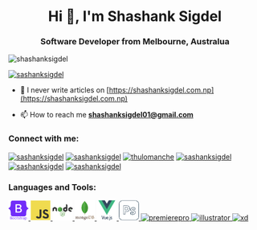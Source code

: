 <h1 align="center">Hi 👋, I'm Shashank Sigdel</h1>
<h3 align="center">Software Developer from Melbourne, Australua</h3>

<p align="left"> <img src="https://komarev.com/ghpvc/?username=shashanksigdel&label=Profile%20views&color=0e75b6&style=flat" alt="shashanksigdel" /> </p>

<p align="left"> <a href="https://twitter.com/sashanksigdel" target="blank"><img src="https://img.shields.io/twitter/follow/sashanksigdel?logo=twitter&style=for-the-badge" alt="sashanksigdel" /></a> </p>

- 📝 I never write articles on [https://shashanksigdel.com.np](https://shashanksigdel.com.np)

- 📫 How to reach me **shashanksigdel01@gmail.com**

<h3 align="left">Connect with me:</h3>
<p align="left">

<a href="https://twitter.com/sashanksigdel" target="blank"><img align="center" src="https://raw.githubusercontent.com/rahuldkjain/github-profile-readme-generator/master/src/images/icons/Social/twitter.svg" alt="sashanksigdel" height="30" width="40" /></a>
<a href="https://linkedin.com/in/sashanksigdel" target="blank"><img align="center" src="https://raw.githubusercontent.com/rahuldkjain/github-profile-readme-generator/master/src/images/icons/Social/linked-in-alt.svg" alt="sashanksigdel" height="30" width="40" /></a>
  <a href="https://instagram.com/thulomanche" target="blank"><img align="center" src="https://raw.githubusercontent.com/rahuldkjain/github-profile-readme-generator/master/src/images/icons/Social/instagram.svg" alt="thulomanche" height="30" width="40" /></a>
<a href="https://fb.com/sashanksigdel" target="blank"><img align="center" src="https://raw.githubusercontent.com/rahuldkjain/github-profile-readme-generator/master/src/images/icons/Social/facebook.svg" alt="sashanksigdel" height="30" width="40" /></a>
<a href="https://www.behance.net/sashanksigdel" target="blank"><img align="center" src="https://raw.githubusercontent.com/rahuldkjain/github-profile-readme-generator/master/src/images/icons/Social/behance.svg" alt="sashanksigdel" height="30" width="40" /></a>
  <a href="https://codepen.io/sashanksigdel" target="blank"><img align="center" src="https://raw.githubusercontent.com/rahuldkjain/github-profile-readme-generator/master/src/images/icons/Social/codepen.svg" alt="sashanksigdel" height="30" width="40" /></a>
</p>


<h3 align="left">Languages and Tools:</h3>
<a href="https://getbootstrap.com" target="_blank"> <img src="https://raw.githubusercontent.com/devicons/devicon/master/icons/bootstrap/bootstrap-plain-wordmark.svg" alt="bootstrap" width="40" height="40"/> </a>  <a href="https://developer.mozilla.org/en-US/docs/Web/JavaScript" target="_blank"> <img src="https://raw.githubusercontent.com/devicons/devicon/master/icons/javascript/javascript-original.svg" alt="javascript" width="40" height="40"/> </a>  <a href="https://nodejs.org" target="_blank"> <img src="https://raw.githubusercontent.com/devicons/devicon/master/icons/nodejs/nodejs-original-wordmark.svg" alt="nodejs" width="40" height="40"/> </a>  <a href="https://www.mongodb.com/" target="_blank"> <img src="https://raw.githubusercontent.com/devicons/devicon/master/icons/mongodb/mongodb-original-wordmark.svg" alt="mongodb" width="40" height="40"/> </a>  <a href="https://vuejs.org/" target="_blank"> <img src="https://raw.githubusercontent.com/devicons/devicon/master/icons/vuejs/vuejs-original-wordmark.svg" alt="vuejs" width="40" height="40"/> </a>  <a href="https://www.photoshop.com/en" target="_blank"> <img src="https://raw.githubusercontent.com/devicons/devicon/master/icons/photoshop/photoshop-line.svg" alt="photoshop" width="40" height="40"/> </a>  <a href="https://www.adobe.com/products/premiere.html" target="_blank"> <img src="https://seeklogo.com/images/A/adobe-premiere-cc-logo-2B72AFF7E6-seeklogo.com.png" alt="premierepro" width="40" height="40"/> </a>  <a href="https://www.adobe.com/in/products/illustrator.html" target="_blank"> <img src="https://www.vectorlogo.zone/logos/adobe_illustrator/adobe_illustrator-icon.svg" alt="illustrator" width="40" height="40"/> </a>  <a href="https://www.adobe.com/products/xd.html" target="_blank"> <img src="https://cdn.worldvectorlogo.com/logos/adobe-xd.svg" alt="xd" width="40" height="40"/> </a> </p>
